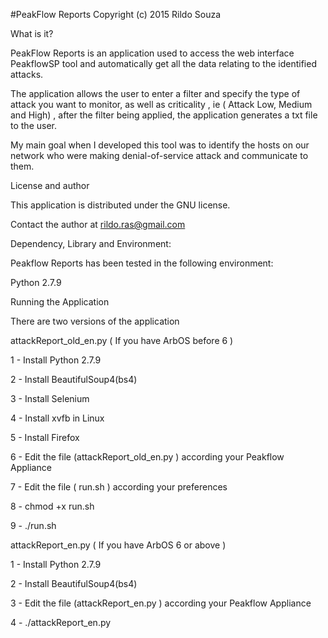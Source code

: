 #PeakFlow Reports
Copyright (c) 2015 Rildo Souza

What is it?

PeakFlow Reports is an application used to access the web interface PeakflowSP tool and automatically get all the data relating to the identified attacks.

The application allows the user to enter a filter and specify the type of attack you want to monitor, as well as criticality , ie ( Attack Low, Medium and High) , after the filter being applied, the application generates a txt file to the user.

My main goal when I developed this tool was to identify the hosts on our network who were making denial-of-service attack and communicate to them.

License and author

This application is distributed under the GNU license.

Contact the author at rildo.ras@gmail.com

Dependency, Library and Environment:

Peakflow Reports has been tested in the following environment:

Python 2.7.9

Running the Application

There are two versions of the application

attackReport_old_en.py ( If you have ArbOS before 6 )

1 - Install Python 2.7.9

2 - Install BeautifulSoup4(bs4)

3 - Install  Selenium

4 - Install xvfb in Linux

5 - Install Firefox

6 - Edit the file (attackReport_old_en.py ) according your Peakflow Appliance

7 - Edit the file ( run.sh ) according your preferences

8 - chmod +x run.sh

9 - ./run.sh


attackReport_en.py ( If you have ArbOS 6 or above ) 


1 - Install Python 2.7.9

2 - Install BeautifulSoup4(bs4)

3 - Edit the file (attackReport_en.py ) according your Peakflow Appliance

4 - ./attackReport_en.py

